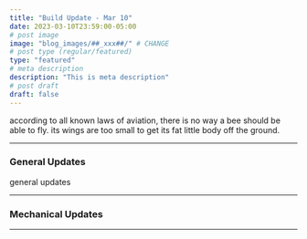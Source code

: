 ```yaml
---
title: "Build Update - Mar 10"
date: 2023-03-10T23:59:00-05:00
# post image
image: "blog_images/##_xxx##/" # CHANGE
# post type (regular/featured)
type: "featured"
# meta description
description: "This is meta description"
# post draft
draft: false
---
```


according to all known laws of aviation, there is no way a bee should be able to fly. its wings are too small to get its fat little body off the ground.

<hr>

### General Updates

general updates

<hr>

### Mechanical Updates

<hr>

<!--
### Software/Firmware Updates

<hr>

### Electrical Updates

<hr>
-->